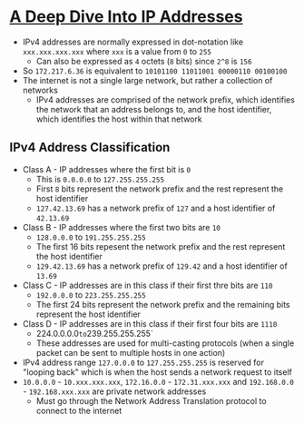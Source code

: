 # [A Deep Dive Into IP Addresses](https://medium.com/@User3141592/a-deep-dive-into-ip-addresses-d7729b458ba9)

* IPv4 addresses are normally expressed in dot-notation like `xxx.xxx.xxx.xxx` where `xxx` is a value from `0` to `255`
  * Can also be expressed as `4` octets (`8` bits) since `2^8` is `156`
* So `172.217.6.36` is equivalent to `10101100 11011001 00000110 00100100`
* The internet is not a single large network, but rather a collection of networks
  * IPv4 addresses are comprised of the network prefix, which identifies the network that an address belongs to, and the host identifier, which identifies the host within that network

## IPv4 Address Classification

* Class A - IP addresses where the first bit is `0`
  * This is `0.0.0.0` to `127.255.255.255`
  * First `8` bits represent the network prefix and the rest represent the host identifier
  * `127.42.13.69` has a network prefix of `127` and a host identifier of `42.13.69`
* Class B - IP addresses where the first two bits are `10`
  * `128.0.0.0` to `191.255.255.255`
  * The first 16 bits repesent the network prefix and the rest represent the host identifier
  * `129.42.13.69` has a network prefix of `129.42` and a host identifier of `13.69`
* Class C - IP addresses are in this class if their first thre bits are `110`
  * `192.0.0.0` to `223.255.255.255`
  * The first 24 bits represent the network prefix and the remaining bits represent the host identifier
* Class D - IP addresses are in this class if their first four bits are `1110`
  * 224.0.0.0.0` to `239.255.255.255`
  * These addresses are used for multi-casting protocols (when a single packet can be sent to multiple hosts in one action)
* IPv4 address range `127.0.0.0` to `127.255.255.255` is reserved for "looping back" which is when the host sends a network request to itself
* `10.0.0.0` - `10.xxx.xxx.xxx`, `172.16.0.0` - `172.31.xxx.xxx` and `192.168.0.0` - `192.168.xxx.xxx` are private network addresses
  * Must go through the Network Address Translation protocol to connect to the internet
